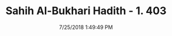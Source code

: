 ---
title        : "Sahih Al-Bukhari Hadith - 1. 403"
date         : 7/25/2018 1:49:49 PM
draft        : false
type         : "hadith"
layout       : "hadith"
BookCode     : "SHB"
VolumeNumber : "1"
HadithNumber : "403"
categories  :  ["Prayer-Spitting while praying"]
tags  :  ["Abu Huraira and Abu Said"]
---